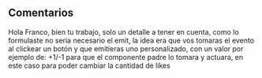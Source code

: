 ## Comentarios    

Hola Franco, bien tu trabajo, solo un detalle a tener en cuenta, como lo formulaste no seria necesario el emit, la idea era que vos tomaras el evento al clickear un botón y que emitieras uno personalizado, con un valor por ejemplo de: +1/-1 para que el componente padre lo tomara y actuara, en este caso para poder cambiar la cantidad de likes
